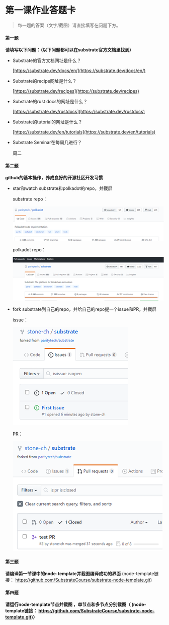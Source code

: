 # 第一课作业答题卡

> 每一题的答案（文字/截图）请直接填写在问题下方。

#### 第一题

**请填写以下问题：（以下问题都可以在substrate官方文档里找到）**

- Substrate的官方文档网址是什么？

    [https://substrate.dev/docs/en/](https://substrate.dev/docs/en/)
  
- Substrate的recipe网址是什么？

    [https://substrate.dev/recipes](https://substrate.dev/recipes)

- Substrate的rust docs的网址是什么？

    [https://substrate.dev/rustdocs](https://substrate.dev/rustdocs)

- Substrate的tutorial的网址是什么？

    [https://substrate.dev/en/tutorials](https://substrate.dev/en/tutorials)

- Substrate Seminar在每周几进行？

    周二


#### 第二题

**github的基本操作，养成良好的开源社区开发习惯**

- star和watch substrate和polkadot的repo，并截屏

    substrate repo：

    ![img](polkadot_repo.png)
    
    polkadot repo：

    ![img](substrate_repo.png)  

- fork substrate到自己的repo，并给自己的repo提一个issue和PR，并截屏

    issue：

    ![issue.png](issue.png)

    PR：

    ![PR.png](PR.png)


#### 第三题

**请编译第一节课中的node-template并截图编译成功的界面** (node-template链接： https://github.com/SubstrateCourse/substrate-node-template.git)



#### 第四题

**请运行node-template节点并截图 ，单节点和多节点分别截图（ (node-template链接： https://github.com/SubstrateCourse/substrate-node-template.git)）**

